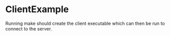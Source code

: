 # ClientExample
Running make should create the client executable which can then be run to connect to the server.
